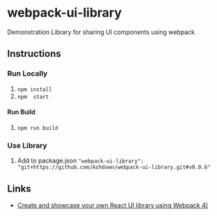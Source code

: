 # webpack-ui-library
Demonstration Library for sharing UI components using webpack

## Instructions

### Run Locally

1. `npm install`
2. `npm  start`

#### Run Build

1. `npm run build`

### Use Library

1. Add to package.json `"webpack-ui-library": "git+https://github.com/Ashdown/webpack-ui-library.git#v0.0.6"` 

## Links
* [Create and showcase your own React UI library using Webpack 4)](https://itnext.io/your-own-react-ui-library-using-webpack-4-creating-and-showcasing-tutorial-bc777300b039)

